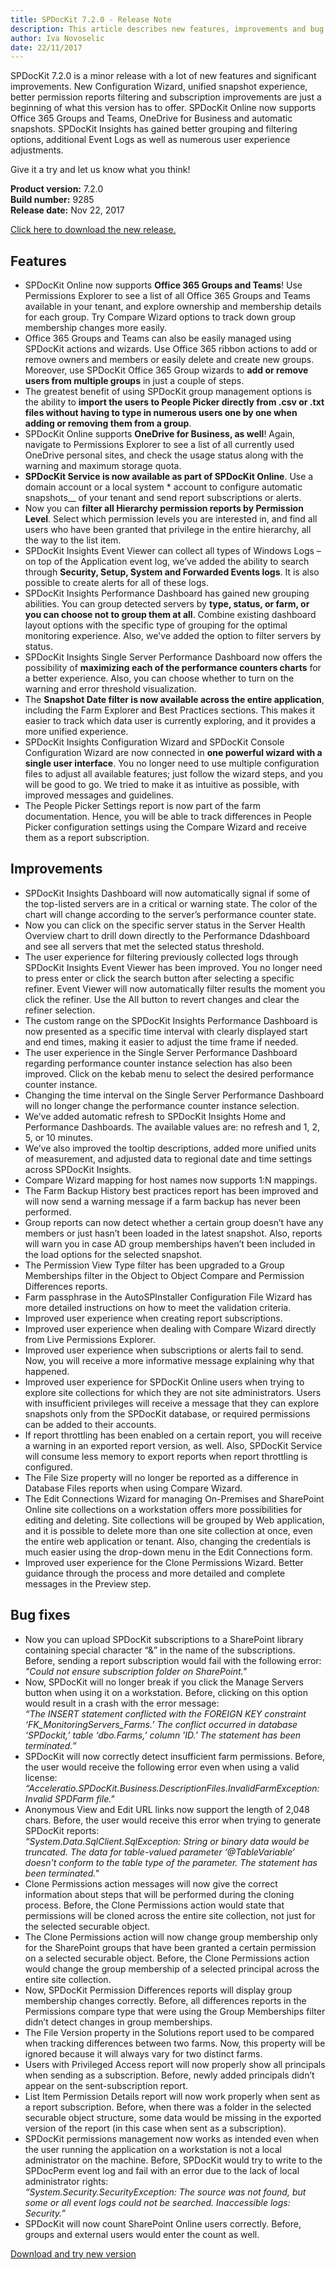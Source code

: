 ```yaml
---
title: SPDocKit 7.2.0 - Release Note
description: This article describes new features, improvements and bug fixes delivered in SPDocKit 7.2.0.
author: Iva Novoselic
date: 22/11/2017
---
```

SPDocKit 7.2.0 is a minor release with a lot of new features and significant improvements. New Configuration Wizard, unified snapshot experience, better permission reports filtering and subscription improvements are just a beginning of what this version has to offer. SPDocKit Online now supports Office 365 Groups and Teams, OneDrive for Business and automatic snapshots. SPDocKit Insights has gained better grouping and filtering options, additional Event Logs as well as numerous user experience adjustments. 

Give it a try and let us know what you think!

__Product version:__ 7.2.0  
__Build number:__ 9285     
__Release date:__  Nov 22, 2017

[Click here to download the new release.](https://www.spdockit.com/downloads/)

## Features
* SPDocKit Online  now supports __Office 365 Groups and Teams__! Use Permissions Explorer to see a list of all Office 365 Groups and Teams available in your tenant, and explore ownership and membership details for each group. Try Compare Wizard options to track down group membership changes more easily.
* Office 365 Groups and Teams can also be easily managed using SPDocKit actions and wizards. Use Office 365 ribbon actions to add or remove owners and members or easily delete and create new groups. Moreover, use SPDocKit Office 365 Group wizards to __add or remove users from multiple groups__ in just a couple of steps.
* The greatest benefit of using SPDocKit group management options is the ability to __import the users to People Picker directly from .csv or .txt files without having to type in numerous users one by one when adding or removing them from a group__.
* SPDocKit Online supports __OneDrive for Business, as well__! Again, navigate to Permissions Explorer to see a list of all currently used OneDrive personal sites, and check the usage status along with the warning and maximum storage quota. 
* __SPDocKit Service is now available as part of SPDocKit Online__. Use a domain account or a local system * account to configure automatic snapshots__ of your tenant and send report subscriptions or alerts.
* Now you can __filter all Hierarchy permission reports by Permission Level__. Select which permission levels you are interested in, and find all users who have been granted that privilege in the entire hierarchy, all the way to the list item.
* SPDocKit Insights Event Viewer can collect all types of Windows Logs – on top of the Application event log, we’ve added the ability to search through __Security, Setup, System and Forwarded Events logs__. It is also possible to create alerts for all of these logs. 
* SPDocKit Insights Performance Dashboard has gained new grouping abilities. You can group detected servers by __type, status, or farm, or you can choose not to group them at all__. Combine existing dashboard layout options with the specific type of grouping for the optimal monitoring experience. Also, we've added the option to filter servers by status.
* SPDocKit Insights Single Server Performance Dashboard now offers the possibility of __maximizing each of the performance counters charts__ for a better experience. Also, you can choose whether to turn on the warning and error threshold visualization.
* The __Snapshot Date filter is now available across the entire application__, including the Farm Explorer and Best Practices sections. This makes it easier to track which data user is currently exploring, and it provides a more unified experience.
* SPDocKit Insights Configuration Wizard and SPDocKit Console Configuration Wizard are now connected in __one powerful wizard with a single user interface__. You no longer need to use multiple configuration files to adjust all available features; just follow the wizard steps, and you will be good to go. We tried to make it as intuitive as possible, with improved messages and guidelines.
* The People Picker Settings report is now part of the farm documentation. Hence, you will be able to track differences in People Picker configuration settings using the Compare Wizard and receive them as a report subscription.

## Improvements
* SPDocKit Insights Dashboard will now automatically signal if some of the top-listed servers are in a critical or warning state. The color of the chart will change according to the server’s performance counter state.
* Now you can click on the specific server status in the Server Health Overview chart to drill down directly to the Performance Ddashboard and see all servers that met the selected status threshold.
* The user experience for filtering previously collected logs through SPDocKit Insights Event Viewer has been improved. You no longer need to press enter or click the search button after selecting a specific refiner. Event Viewer will now automatically filter results the moment  you click the refiner. Use the All button to revert changes and clear the refiner selection.
* The custom range on the SPDocKit Insights Performance Dashboard is now presented as a specific time interval with clearly displayed start and end times, making it easier to adjust the time frame if needed.
* The user experience in the Single Server Performance Dashboard regarding performance counter instance selection has also been improved. Click on the kebab menu to select the desired performance counter instance.
* Changing the time interval on the Single Server Performance Dashboard will no longer change the performance counter instance selection.
* We’ve added automatic refresh to SPDocKit Insights Home and Performance Dashboards. The available values are: no refresh and 1, 2, 5, or 10 minutes.
* We’ve also improved the tooltip descriptions, added more unified units of measurement, and adjusted data to regional date and time settings across SPDocKit Insights.
* Compare Wizard mapping for host names now supports 1:N mappings.
* The Farm Backup History best practices report has been improved and will now send a warning message if a farm backup has never been performed. 
* Group reports can now detect whether a certain group doesn’t have any members or just hasn’t been loaded in the latest snapshot. Also, reports will warn you in case AD group memberships haven’t been included in the load options for the selected snapshot.
* The Permission View Type filter has been upgraded to a Group Memberships filter in the Object to Object  Compare and Permission Differences reports. 
* Farm passphrase in the AutoSPInstaller Configuration File Wizard has more detailed instructions on how to meet the validation criteria.
* Improved user experience when creating report subscriptions.
* Improved user experience when dealing with Compare Wizard directly from Live Permissions Explorer.
* Improved user experience when subscriptions or alerts fail to send. Now, you will receive a more informative message explaining why that happened.
* Improved user experience for SPDocKit Online users when trying to explore site collections for which they are not site administrators. Users with insufficient privileges will receive a message that they can explore snapshots only from the SPDocKit database, or required permissions can be added to their accounts.
* If report throttling has been enabled on a certain report, you will receive a warning in an exported report version, as well. Also, SPDocKit Service will consume less memory to export reports when report throttling is configured.
* The File Size property will no longer be reported as a difference in Database Files reports when using Compare Wizard.
* The Edit Connections Wizard for managing On-Premises and SharePoint Online site collections on a workstation offers more possibilities for editing and deleting. Site collections will be grouped by Web application, and it is possible to delete more than one site collection at once, even the entire web application or tenant. Also, changing the credentials is much easier using the drop-down menu in the Edit Connections form.
* Improved user experience for the Clone Permissions Wizard. Better guidance through the process and more detailed and complete messages in the Preview step.


## Bug fixes
* Now you can upload SPDocKit subscriptions to a SharePoint library containing special character “&” in the name of the subscriptions. Before, sending a report subscription would fail with the following error:  
_"Could not ensure subscription folder on SharePoint."_
* Now, SPDocKit will no longer break if you click the Manage Servers button when using it on a workstation. Before, clicking on this option would result in a crash with the error message:   
_“The INSERT statement conflicted with the FOREIGN KEY constraint ‘FK_MonitoringServers_Farms.’ The conflict occurred in database ‘SPDockit,’ table ‘dbo.Farms,’ column 'ID.' The statement has been terminated.”_
* SPDocKit will now correctly detect insufficient farm permissions. Before, the user would receive the following error even when using a valid license: 
_“Acceleratio.SPDocKit.Business.DescriptionFiles.InvalidFarmException: Invalid SPDFarm file."_
* Anonymous View and Edit URL links now support the length of 2,048 chars. Before, the user would receive this error when trying to generate SPDocKit reports:  
_“System.Data.SqlClient.SqlException: String or binary data would be truncated. The data for table-valued parameter ‘@TableVariable’ doesn't conform to the table type of the parameter. The statement has been terminated."_
* Clone Permissions action messages will now give the correct information about steps that will be performed during the cloning process. Before, the Clone Permissions action would state that permissions will be cloned across the entire site collection, not just for the selected securable object.
* The Clone Permissions action will now change group membership only for the SharePoint groups that have been granted a certain permission on a selected  securable object. Before, the Clone Permissions action would change the group membership of a selected principal across the entire site collection. 
* Now, SPDocKit Permission Differences reports will display group membership changes correctly. Before, all differences reports in the Permissions compare type that were using the Group Memberships filter didn’t detect changes in group memberships.  
* The File Version property in the Solutions report used to be compared when tracking differences between two farms. Now, this property will be ignored because it will always vary for two distinct farms.
* Users with Privileged Access report will now properly show all principals when sending as a subscription. Before, newly added principals didn’t appear on the sent-subscription report.
* List Item Permission Details report will now work properly when sent as a report subscription. Before, when there was a folder in the selected securable object structure, some data would be missing in the exported version of the report (in this case when sent as a subscription).
* SPDocKit permissions management now works as intended even when the user running the application on a workstation is not a local administrator on the machine. Before, SPDocKit would try to write to the SPDocPerm event log and fail with an error due to the lack of local administrator rights:  
 _“System.Security.SecurityException: The source was not found, but some or all event logs could not be searched. Inaccessible logs: Security.”_
* SPDocKit will now count SharePoint Online users correctly.  Before, groups and external users would enter the count as well.

[Download and try new version](https://www.spdockit.com/downloads/)